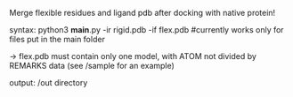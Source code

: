 Merge flexible residues and ligand pdb after docking with native protein!

syntax: python3 __main__.py -ir rigid.pdb -if flex.pdb #currently works only for files put in the main folder

-> flex.pdb must contain only one model, with ATOM not divided by REMARKS data (see /sample for an example)


output: /out directory
